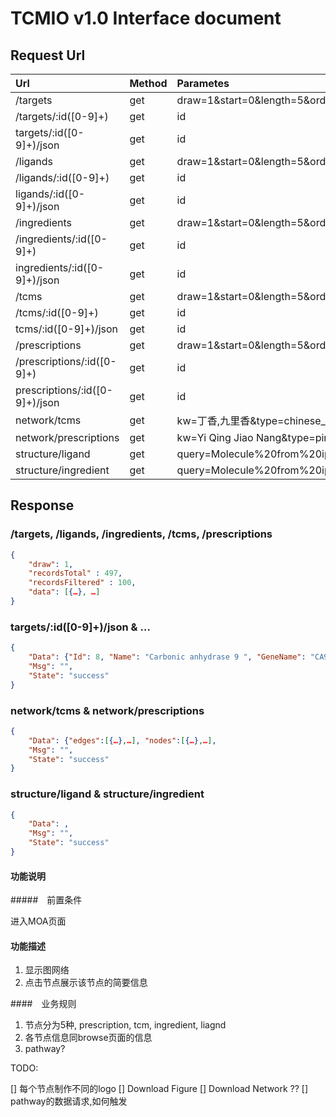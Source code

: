 
# TCMIO v1.0 Interface document

## Request Url  

Url                                     |   Method  |   Parametes
:---                                    |   :---    |   :---
/targets                                |   get     |   draw=1&start=0&length=5&order[0][column]=0&order[0][dir]=asc
/targets/:id([0-9]+)                    |   get     |   id
targets/:id([0-9]+)/json                |   get     |   id
/ligands                                |   get     |   draw=1&start=0&length=5&order[0][column]=0&order[0][dir]=asc
/ligands/:id([0-9]+)                    |   get     |   id
ligands/:id([0-9]+)/json                |   get     |   id
/ingredients                            |   get     |   draw=1&start=0&length=5&order[0][column]=0&order[0][dir]=asc
/ingredients/:id([0-9]+)                |   get     |   id
ingredients/:id([0-9]+)/json            |   get     |   id
/tcms                                   |   get     |   draw=1&start=0&length=5&order[0][column]=0&order[0][dir]=asc
/tcms/:id([0-9]+)                       |   get     |   id
tcms/:id([0-9]+)/json                   |   get     |   id
/prescriptions                          |   get     |   draw=1&start=0&length=5&order[0][column]=0&order[0][dir]=asc
/prescriptions/:id([0-9]+)              |   get     |   id
prescriptions/:id([0-9]+)/json          |   get     |   id
network/tcms                            |   get     |   kw=丁香,九里香&type=chinese_name
network/prescriptions                   |   get     |   kw=Yi Qing Jiao Nang&type=pinyin_name
structure/ligand                        |   get     |   query=Molecule%20from%20ipmDraw&method=sim&threshold=0.9&type=ligand
structure/ingredient                    |   get     |   query=Molecule%20from%20ipmDraw&method=sim&threshold=0.9&type=ingredient



## Response

### /targets, /ligands, /ingredients, /tcms, /prescriptions

```json
{
    "draw": 1,
    "recordsTotal" : 497,
    "recordsFiltered" : 100,
    "data": [{…}, …]
}
```

### targets/:id([0-9]+)/json & …

```json
{
    "Data": {"Id": 8, "Name": "Carbonic anhydrase 9 ", "GeneName": "CA9",…},
    "Msg": "",
    "State": "success"
}
```

### network/tcms & network/prescriptions

```json
{
    "Data": {"edges":[{…},…], "nodes":[{…},…],
    "Msg": "",
    "State": "success"
}
```

### structure/ligand & structure/ingredient

```json
{
    "Data": ,
    "Msg": "",
    "State": "success"
}
```

#### 功能说明

#####　前置条件

进入MOA页面

#### 功能描述

1. 显示图网络
2. 点击节点展示该节点的简要信息

####　业务规则

1. 节点分为5种, prescription, tcm, ingredient, liagnd
2. 各节点信息同browse页面的信息
3. pathway?


TODO:

[] 每个节点制作不同的logo
[] Download Figure
[] Download Network ??
[] pathway的数据请求,如何触发

